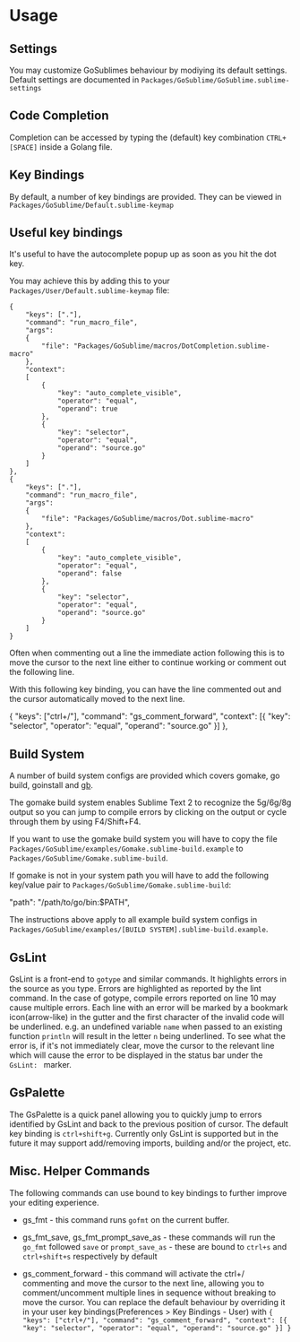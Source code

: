 Usage
=====

Settings
--------

You may customize GoSublimes behaviour by modiying its default settings. Default settings are documented in `Packages/GoSublime/GoSublime.sublime-settings`


Code Completion
---------------

Completion can be accessed by typing the (default) key combination `CTRL+[SPACE]` inside a Golang file.

Key Bindings
------------

By default, a number of key bindings are provided. They can be viewed in `Packages/GoSublime/Default.sublime-keymap`

Useful key bindings
-------------------

It's useful to have the autocomplete popup up as soon as you hit the dot key.

You may achieve this by adding this to your `Packages/User/Default.sublime-keymap` file:

    {
        "keys": ["."],
        "command": "run_macro_file",
        "args":
        {
            "file": "Packages/GoSublime/macros/DotCompletion.sublime-macro"
        },
        "context":
        [
            {
                "key": "auto_complete_visible",
                "operator": "equal",
                "operand": true
            },
            {
                "key": "selector",
                "operator": "equal",
                "operand": "source.go"
            }
        ]
    },
    {
        "keys": ["."],
        "command": "run_macro_file",
        "args":
        {
            "file": "Packages/GoSublime/macros/Dot.sublime-macro"
        },
        "context":
        [
            {
                "key": "auto_complete_visible",
                "operator": "equal",
                "operand": false
            },
            {
                "key": "selector",
                "operator": "equal",
                "operand": "source.go"
            }
        ]
    }


Often when commenting out a line the immediate action following this is to move the cursor to the next line either to continue working or comment out the following line.

With this following key binding, you can have the line commented out and the cursor automatically moved to the next line.

{ "keys": ["ctrl+/"], "command": "gs_comment_forward", "context": [{ "key": "selector", "operator": "equal", "operand": "source.go" }] },

Build System
------------

A number of build system configs are provided which covers gomake, go build, goinstall and [gb](https://github.com/skelterjohn/go-gb).

The gomake build system enables Sublime Text 2 to recognize the 5g/6g/8g output so you can jump to compile errors by clicking on the output or cycle through them by using F4/Shift+F4.

If you want to use the gomake build system you will have to copy the file `Packages/GoSublime/examples/Gomake.sublime-build.example` to `Packages/GoSublime/Gomake.sublime-build`.

If gomake is not in your system path you will have to add the following key/value pair to `Packages/GoSublime/Gomake.sublime-build`:

"path": "/path/to/go/bin:$PATH",

The instructions above apply to all example build system configs in `Packages/GoSublime/examples/[BUILD SYSTEM].sublime-build.example`.

GsLint
------

GsLint is a front-end to `gotype` and similar commands. It highlights errors in the source as you type. Errors are highlighted as reported by the lint command. In the case of gotype, compile errors reported on line 10 may cause multiple errors. Each line with an error will be marked by a bookmark icon(arrow-like) in the gutter and the first character of the invalid code will be underlined. e.g. an undefined variable `name` when passed to an existing function `println` will result in the letter `n` being underlined. To see what the error is, if it's not immediately clear, move the cursor to the relevant line which will cause the error to be displayed in the status bar under the `GsLint: ` marker.

GsPalette
---------

The GsPalette is a quick panel allowing you to quickly jump to errors identified by GsLint and back to the previous position of cursor. The default key binding is `ctrl+shift+g`. Currently only GsLint is supported but in the future it may support add/removing imports, building and/or the project, etc.

Misc. Helper Commands
---------------------

The following commands can use bound to key bindings to further improve your editing experience.

* gs_fmt - this command runs `gofmt` on the current buffer.

* gs_fmt_save, gs_fmt_prompt_save_as - these commands will run the `go_fmt` followed `save` or `prompt_save_as` - these are bound to `ctrl+s` and `ctrl+shift+s` respectively by default

* gs_comment_forward - this command will activate the ctrl+/ commenting and move the cursor to the next line, allowing you to comment/uncomment multiple lines in sequence without breaking to move the cursor. You can replace the default behaviour by overriding it in your user key bindings(Preferences > Key Bindings - User) with `{ "keys": ["ctrl+/"], "command": "gs_comment_forward", "context": [{ "key": "selector", "operator": "equal", "operand": "source.go" }] }`

